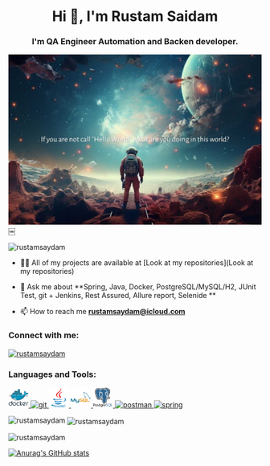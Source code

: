 <h1 align="center">Hi 👋, I'm Rustam Saidam</h1>
<h3 align="center">I'm QA Engineer Automation and Backen developer.</h3>

![HelloWorld](https://github.com/RustamSaydam/RustamSaydam/blob/master/notreal_kosmos_photo1%20(1).jpeg?raw=true)
￼

<p align="left"> <img src="https://komarev.com/ghpvc/?username=rustamsaydam&label=Profile%20views&color=0e75b6&style=flat" alt="rustamsaydam" /> </p>

- 👨‍💻 All of my projects are available at [Look at my repositories](Look at my repositories)

- 💬 Ask me about **Spring, Java, Docker, PostgreSQL/MySQL/H2, JUnit Test, git + Jenkins, Rest Assured, Allure report, Selenide **

- 📫 How to reach me **rustamsaydam@icloud.com**

<h3 align="left">Connect with me:</h3>
<p align="left">
<a href="https://instagram.com/rustamsaydam" target="blank"><img align="center" src="https://raw.githubusercontent.com/rahuldkjain/github-profile-readme-generator/master/src/images/icons/Social/instagram.svg" alt="rustamsaydam" height="30" width="40" /></a>
</p>

<h3 align="left">Languages and Tools:</h3>
<p align="left"> <a href="https://www.docker.com/" target="_blank" rel="noreferrer"> <img src="https://raw.githubusercontent.com/devicons/devicon/master/icons/docker/docker-original-wordmark.svg" alt="docker" width="40" height="40"/> </a> <a href="https://git-scm.com/" target="_blank" rel="noreferrer"> <img src="https://www.vectorlogo.zone/logos/git-scm/git-scm-icon.svg" alt="git" width="40" height="40"/> </a> <a href="https://www.java.com" target="_blank" rel="noreferrer"> <img src="https://raw.githubusercontent.com/devicons/devicon/master/icons/java/java-original.svg" alt="java" width="40" height="40"/> </a> <a href="https://www.mysql.com/" target="_blank" rel="noreferrer"> <img src="https://raw.githubusercontent.com/devicons/devicon/master/icons/mysql/mysql-original-wordmark.svg" alt="mysql" width="40" height="40"/> </a> <a href="https://www.postgresql.org" target="_blank" rel="noreferrer"> <img src="https://raw.githubusercontent.com/devicons/devicon/master/icons/postgresql/postgresql-original-wordmark.svg" alt="postgresql" width="40" height="40"/> </a> <a href="https://postman.com" target="_blank" rel="noreferrer"> <img src="https://www.vectorlogo.zone/logos/getpostman/getpostman-icon.svg" alt="postman" width="40" height="40"/> </a> <a href="https://spring.io/" target="_blank" rel="noreferrer"> <img src="https://www.vectorlogo.zone/logos/springio/springio-icon.svg" alt="spring" width="40" height="40"/> </a> </p>

<p><img align="left" src="https://github-readme-stats.vercel.app/api/top-langs?username=rustamsaydam&show_icons=true&locale=en&layout=compact" alt="rustamsaydam" /></p>

<p>&nbsp;<img align="center" src="https://github-readme-stats.vercel.app/api?username=rustamsaydam&show_icons=true&locale=en" alt="rustamsaydam" /></p>

<p><img align="center" src="https://github-readme-streak-stats.herokuapp.com/?user=rustamsaydam&" alt="rustamsaydam" /></p>


[![Anurag's GitHub stats](https://github-readme-stats.vercel.app/api?username=rustamsaydam)](https://github.com/anuraghazra/github-readme-stats)
